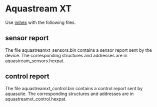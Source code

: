 # Aquastream XT

Use [imhex](https://github.com/WerWolv/ImHex) with the following files.

## sensor report
The file aquastreamxt_sensors.bin contains a sensor report sent by the device. The corresponding structures and addresses are in aquastream_sensors.hexpat.

## control report
The file aquastreamxt_control.bin contains a control report sent by aquasuite. The corresponding structures and addresses are in aquastreamxt_control.hexpat.
